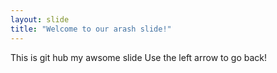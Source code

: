 ```yaml
---
layout: slide
title: "Welcome to our arash slide!"
---
```

This is git hub my awsome slide
Use the left arrow to go back!
